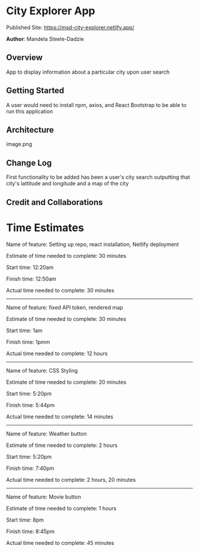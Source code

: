 # City Explorer App

Published Site: https://msd-city-explorer.netlify.app/

**Author**: Mandela Steele-Dadzie


## Overview

App to display information about a particular city upon user search

## Getting Started

A user would need to install npm, axios, and React Bootstrap to be able to run this application

## Architecture

image.png

## Change Log

First functionality to be added has been a user's city search outputting that city's lattitude and longitude and a map of the city

## Credit and Collaborations

# Time Estimates

Name of feature: Setting up repo, react installation, Netlify deployment

Estimate of time needed to complete: 30 minutes

Start time: 12:20am

Finish time: 12:50am

Actual time needed to complete: 30 minutes

-----------------------------------------------------

Name of feature: fixed API token, rendered map

Estimate of time needed to complete: 30 minutes

Start time: 1am

Finish time: 1pmm

Actual time needed to complete: 12 hours

-----------------------------------------------------

Name of feature: CSS Styling

Estimate of time needed to complete: 20 minutes

Start time: 5:20pm

Finish time: 5:44pm

Actual time needed to complete: 14 minutes

-----------------------------------------------------

Name of feature: Weather button

Estimate of time needed to complete: 2 hours

Start time: 5:20pm

Finish time: 7:40pm

Actual time needed to complete: 2 hours, 20 minutes

-----------------------------------------------------

Name of feature: Movie button

Estimate of time needed to complete: 1 hours

Start time: 8pm

Finish time: 8:45pm

Actual time needed to complete: 45 minutes



